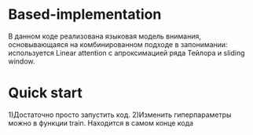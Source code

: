 # Based-implementation
В данном коде реализована языковая модель внимания, основывающаяся на комбинированном подходе в запонимании: используется Linear attention с апроксимацией ряда Тейлора и sliding window.

# Quick start
1)Достаточно просто запустить код.
2)Изменить гиперпараметры можно в функции train. Находится в самом конце кода
